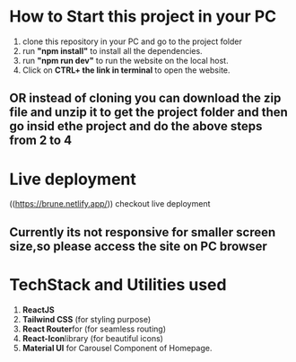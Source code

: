 # How to Start this project in your PC

1. clone this repository in your PC and go to the project folder
2. run **"npm install"** to install all the dependencies.
3. run **"npm run dev"** to run the website on the local host.
4. Click on **CTRL+ the link in terminal** to open the website.

## OR instead of cloning you can download the zip file and unzip it to get the project folder and then go insid ethe project and do the above steps from 2 to 4

# Live deployment

((https://brune.netlify.app/)) checkout live deployment

## Currently its not responsive for smaller screen size,so please access the site on PC browser

# TechStack and Utilities used

1. **ReactJS**
2. **Tailwind CSS** (for styling purpose)
3. **React Router**for (for seamless routing)
4. **React-Icon**library (for beautiful icons)
5. **Material UI** for Carousel Component of Homepage.
